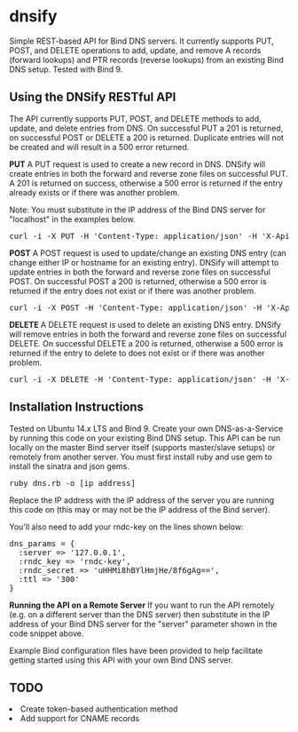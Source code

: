# dnsify
Simple REST-based API for Bind DNS servers. It currently supports PUT, POST, and DELETE operations to add, update, and remove A records (forward lookups) and PTR records (reverse lookups) from an existing Bind DNS setup. Tested with Bind 9.

## Using the DNSify RESTful API
The API currently supports PUT, POST, and DELETE methods to add, update, and delete entries from DNS. On successful PUT a 201 is returned, on successful POST or DELETE a 200 is returned. Duplicate entries will not be created and will result in a 500 error returned.

<b>PUT</b>
A PUT request is used to create a new record in DNS. DNSify will create entries in both the forward and reverse zone files on successful PUT. A 201 is returned on success, otherwise a 500 error is returned if the entry already exists or if there was another problem.

Note: You must substitute in the IP address of the Bind DNS server for "localhost" in the examples below.
<pre>
curl -i -X PUT -H 'Content-Type: application/json' -H 'X-Api-Key: secret' -d '{ "hostname": "examplehost.xlabs.avaya.com", "ip": "10.130.124.24" }' http://localhost:4567/dns
</pre>

<b>POST</b>
A POST request is used to update/change an existing DNS entry (can change either IP or hostname for an existing entry). DNSify will attempt to update entries in both the forward and reverse zone files on successful POST. On successful POST a 200 is returned, otherwise a 500 error is returned if the entry does not exist or if there was another problem.
<pre>
curl -i -X POST -H 'Content-Type: application/json' -H 'X-Api-Key: secret' -d '{ "hostname": "examplehost.xlabs.avaya.com", "ip": "10.130.124.23" }' http://localhost:4567/dns
</pre>

<b>DELETE</b>
A DELETE request is used to delete an existing DNS entry. DNSify will remove entries in both the forward and reverse zone files on successful DELETE. On successful DELETE a 200 is returned, otherwise a 500 error is returned if the entry to delete to does not exist or if there was another problem.
<pre>
curl -i -X DELETE -H 'Content-Type: application/json' -H 'X-Api-Key: secret' -d '{ "hostname": "examplehost.xlabs.avaya.com", "ip": "10.130.124.23" }' http://localhost:4567/dns
</pre>

## Installation Instructions
Tested on Ubuntu 14.x LTS and Bind 9. Create your own DNS-as-a-Service by running this code on your existing Bind DNS setup. This API can be run locally on the master Bind server itself (supports master/slave setups) or remotely from another server. You must first install ruby and use gem to install the sinatra and json gems.

<pre>
ruby dns.rb -o [ip_address]
</pre>

Replace the IP address with the IP address of the server you are running this code on (this may or may not be the IP address of the Bind server).

You'll also need to add your rndc-key on the lines shown below:

<pre>
dns_params = {
  :server => '127.0.0.1',
  :rndc_key => 'rndc-key',
  :rndc_secret => 'uHHMi8hBYlHmjHe/8f6gAg==',
  :ttl => '300'
}
</pre>

<b>Running the API on a Remote Server</b>
If you want to run the API remotely (e.g. on a different server than the DNS server) then substitute in the IP address of your Bind DNS server for the "server" parameter shown in the code snippet above.

Example Bind configuration files have been provided to help facilitate getting started using this API with your own Bind DNS server.

## TODO
<li>Create token-based authentication method</li>
<li>Add support for CNAME records</li>
